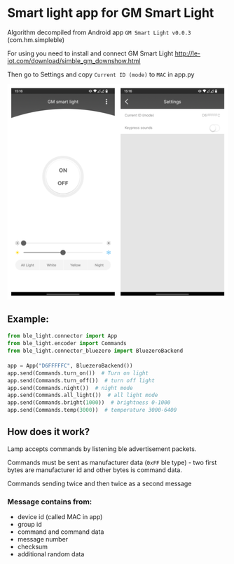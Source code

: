 # Smart light app for GM Smart Light

Algorithm decompiled from Android app `GM Smart Light v0.0.3` (com.hm.simpleble)

For using you need to install and connect GM Smart Light http://le-iot.com/download/simble_gm_downshow.html

Then go to Settings and copy `Current ID (mode)` to `MAC` in app.py

![](.github/screen.png)

## Example:

```python
from ble_light.connector import App
from ble_light.encoder import Commands
from ble_light.connector_bluezero import BluezeroBackend

app = App("D6FFFFFC", BluezeroBackend())
app.send(Commands.turn_on())  # Turn on light
app.send(Commands.turn_off())  # turn off light
app.send(Commands.night())  # night mode
app.send(Commands.all_light())  # all light mode
app.send(Commands.bright(1000))  # brightness 0-1000
app.send(Commands.temp(3000))  # temperature 3000-6400
```

## How does it work?

Lamp accepts commands by listening ble advertisement packets.

Commands must be sent as manufacturer data (`0xFF` ble type) - two first bytes are manufacturer id and other bytes is command data.

Commands sending twice and then twice as a second message

### Message contains from:

- device id (called MAC in app)
- group id
- command and command data
- message number
- checksum
- additional random data